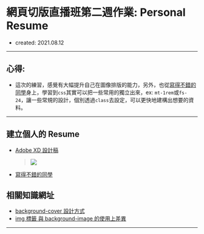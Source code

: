 # 網頁切版直播班第二週作業: Personal Resume

- created: 2021.08.12

---

## 心得:

- 這次的練習，感覺有大幅提升自己在圖像排版的能力，另外，也從[寫得不錯的同學](https://codepen.io/chujunchan/pen/xxdqNqa)身上，學習到`css`其實可以把一些常用的獨立出來，ex: `mt-1rem`或`fs-24`，讓一些常規的設計，個別透過`class`去設定，可以更快地建構出想要的資料。

---

## 建立個人的 Resume

- [Adobe XD 設計稿](https://xd.adobe.com/view/27f2c1f7-6c48-42b5-a5fa-6db8eec461a5-72a1/)

  > ![](https://i.imgur.com/pJHuEhu.jpg)

- [寫得不錯的同學](https://codepen.io/chujunchan/pen/xxdqNqa)

## 相關知識網址

- [background-cover 設計方式](https://www.youtube.com/watch?v=1EYUsAlVqY0)
- [ img 標籤 與 background-image 的使用上差異](https://www.youtube.com/watch?v=zvXgWFfQB2Y)

---
